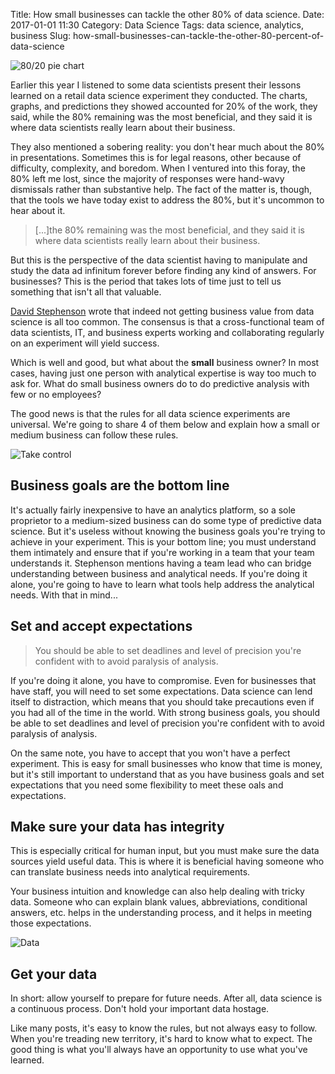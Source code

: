 Title: How small businesses can tackle the other 80% of data science.
Date: 2017-01-01 11:30
Category: Data Science
Tags: data science, analytics, business
Slug: how-small-businesses-can-tackle-the-other-80-percent-of-data-science

<img src="/blog/static/images/how-small-businesses-can-tackle-the-other-80-percent-of-data-science/80-20.png" alt="80/20 pie chart" class="pull-left img-responsive">

Earlier this year I listened to some data scientists present their lessons learned on a retail data science experiment they conducted. The charts, graphs, and predictions they showed
accounted for 20% of the work, they said, while the 80% remaining was the most beneficial, and they said it is where data scientists really learn about their business.

They also mentioned a sobering reality: you don't hear much about the 80% in presentations. Sometimes this is for legal reasons, other because of difficulty, complexity, and boredom.
When I ventured into this foray, the 80% left me lost, since the majority of responses were hand-wavy dismissals rather than substantive help. The fact of the matter is, though,
that the tools we have today exist to address the 80%, but it's uncommon to hear about it.

> [...]the 80% remaining was the most beneficial, and they said it is where data scientists really learn about their business.

But this is the perspective of the data scientist having to manipulate and study the data ad infinitum forever before finding any kind of answers. For businesses? This is the period
that takes lots of time just to tell us something that isn't all that valuable.

[David Stephenson](http://dsianalytics.com/business-value-from-data-science/) wrote that indeed not getting business value from data science is all too common.
The consensus is that a cross-functional team of data scientists, IT, and business experts working and collaborating regularly on an experiment will yield success.

Which is well and good, but what about the **small** business owner? In most cases, having just one person with analytical expertise is way too much to ask for. What do
small business owners do to do predictive analysis with few or no employees?

The good news is that the rules for all data science experiments are universal. We're going to share 4 of them below and explain how a small or medium business can follow these
rules.

<img src="/blog/static/images/how-small-businesses-can-tackle-the-other-80-percent-of-data-science/take-control.jpeg" alt="Take control" class="center-block img-responsive">

## Business goals are the bottom line

It's actually fairly inexpensive to have an analytics platform, so a sole proprietor to a medium-sized business can do some type of predictive data science. But it's useless
without knowing the business goals you're trying to achieve in your experiment. This is your bottom line; you must understand them intimately and ensure that if you're
working in a team that your team understands it. Stephenson mentions having a team lead who can bridge understanding between business and analytical needs. If you're doing it alone,
you're going to have to learn what tools help address the analytical needs. With that in mind...

## Set and accept expectations

> You should be able to set deadlines and level of precision you're confident with to avoid paralysis of analysis.

If you're doing it alone, you have to compromise. Even for businesses that have staff, you will need to set some expectations. Data science can lend itself to distraction,
which means that you should take precautions even if you had all of the time in the world. With strong business goals, you should be able to set deadlines and level of precision
you're confident with to avoid paralysis of analysis.

On the same note, you have to accept that you won't have a perfect experiment. This is easy for small businesses who know that time is money, but it's still important
to understand that as you have business goals and set expectations that you need some flexibility to meet these oals and expectations.

## Make sure your data has integrity

This is especially critical for human input, but you must make sure the data sources yield useful data. This is where it is beneficial having someone who can translate
business needs into analytical requirements.

Your business intuition and knowledge can also help dealing with tricky data. Someone who can explain blank values, abbreviations, conditional answers, etc. helps in
the understanding process, and it helps in meeting those expectations.

<img src="/blog/static/images/how-small-businesses-can-tackle-the-other-80-percent-of-data-science/data.jpeg" alt="Data" class="center-block img-responsive">

## Get your data

In short: allow yourself to prepare for future needs. After all, data science is a continuous process. Don't hold your important data hostage.

Like many posts, it's easy to know the rules, but not always easy to follow. When you're treading new territory, it's hard to know what to expect. The good thing is what
you'll always have an opportunity to use what you've learned.

